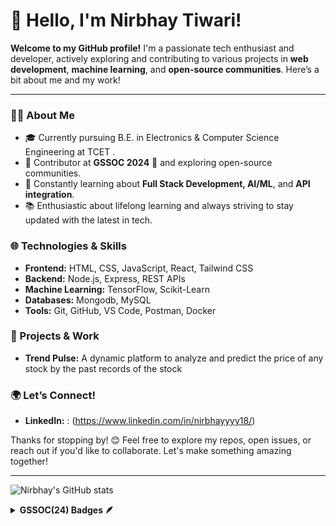# 👋 Hello, I'm Nirbhay Tiwari!

**Welcome to my GitHub profile!** I'm a passionate tech enthusiast and developer, actively exploring and contributing to various projects in **web development**, **machine learning**, and **open-source communities**. Here’s a bit about me and my work!

---

### 🧑‍💻 About Me
- 🎓 Currently pursuing B.E. in Electronics & Computer Science Engineering at TCET .
- 🚀 Contributor at **GSSOC 2024** 🌟 and exploring open-source communities.
- 🌱 Constantly learning about **Full Stack Development, AI/ML**, and **API integration**.
- 📚 Enthusiastic about lifelong learning and always striving to stay updated with the latest in tech.

### 🌐 Technologies & Skills
- **Frontend:** HTML, CSS, JavaScript, React, Tailwind CSS
- **Backend:** Node.js, Express, REST APIs
- **Machine Learning:** TensorFlow, Scikit-Learn
- **Databases:** Mongodb, MySQL
- **Tools:** Git, GitHub, VS Code, Postman, Docker

### 🔗 Projects & Work
- **Trend Pulse:** A dynamic platform to analyze and predict the price of any stock by the past records of the stock 

### 🌍 Let’s Connect!
- **LinkedIn:** : (https://www.linkedin.com/in/nirbhayyyy18/)

Thanks for stopping by! 😊 Feel free to explore my repos, open issues, or reach out if you'd like to collaborate. Let's make something amazing together!

---
![Nirbhay's GitHub stats](https://github-readme-stats.vercel.app/api?username=nirbhayyyy18&show_icons=true&theme=radical)




<details>	
 <summary><b>GSSOC(24) Badges 🪶</b></summary><br>

<div style='display:flex; align-items:center; gap: 20px;' align='center'>
  <a href="https://gssoc.girlscript.tech/leaderboard">
    <img src="https://raw.githubusercontent.com/GSSoC24/Postman-Challenge/main/docs/assets/Postman%20White.png" width="100px" height="100px" />
    <img src="https://raw.githubusercontent.com/GSSoC24/Postman-Challenge/main/docs/assets/1.png" width="100px" height="100px" />
    <img src="https://raw.githubusercontent.com/GSSoC24/Postman-Challenge/main/docs/assets/2.png" width="100px" height="100px" />
    <img src="https://raw.githubusercontent.com/GSSoC24/Postman-Challenge/main/docs/assets/3.png" width="100px" height="100px" />
    <img src="https://raw.githubusercontent.com/GSSoC24/Postman-Challenge/main/docs/assets/4.png" width="100px" height="100px" />
    <img src="https://raw.githubusercontent.com/GSSoC24/Postman-Challenge/main/docs/assets/5.png" width="100px" height="100px" />
    <img src="https://raw.githubusercontent.com/GSSoC24/Postman-Challenge/main/docs/assets/6.png" width="105px" height="105px" />
    <img src="https://raw.githubusercontent.com/GSSoC24/Postman-Challenge/main/docs/assets/7.png" width="100px" height="100px" />
    <img src="https://raw.githubusercontent.com/GSSoC24/Postman-Challenge/main/docs/assets/8.png" width="100px" height="100px" />
    <img src="https://raw.githubusercontent.com/GSSoC24/Contributor/refs/heads/main/assets/Git%20Explorer.png" width="100px" height="100px" />
    <img src="https://raw.githubusercontent.com/GSSoC24/Contributor/refs/heads/main/assets/Pull%20Expert.png" width="100px" height="100px" />
   <img src="https://raw.githubusercontent.com/GSSoC24/Contributor/refs/heads/main/assets/Code%20Luminary.png" width="105px" height="105px" />
  </a>
</div>

</details>



<!---
nirbhayyyy18/nirbhayyyy18 is a ✨ special ✨ repository because its `README.md` (this file) appears on your GitHub profile.
You can click the Preview link to take a look at your changes.
--->
